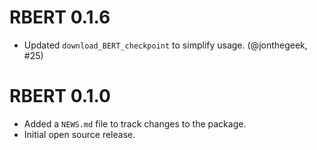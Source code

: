 # RBERT 0.1.6

* Updated `download_BERT_checkpoint` to simplify usage. (@jonthegeek, #25)

# RBERT 0.1.0

* Added a `NEWS.md` file to track changes to the package.
* Initial open source release.